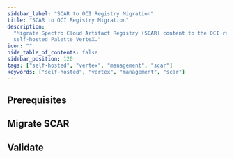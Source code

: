 ```yaml
---
sidebar_label: "SCAR to OCI Registry Migration"
title: "SCAR to OCI Registry Migration"
description:
  "Migrate Spectro Cloud Artifact Registry (SCAR) content to the OCI registry used to host packs and images for
  self-hosted Palette VerteX."
icon: ""
hide_table_of_contents: false
sidebar_position: 120
tags: ["self-hosted", "vertex", "management", "scar"]
keywords: ["self-hosted", "vertex", "management", "scar"]
---
```


<PartialsComponent category="self-hosted" name="scar-migration-intro" edition="VerteX" />

## Prerequisites

<PartialsComponent category="self-hosted" name="scar-migration-prerequisites" edition="VerteX" />

## Migrate SCAR

<PartialsComponent category="self-hosted" name="scar-migration-guide" edition="VerteX" />

## Validate

<PartialsComponent category="self-hosted" name="scar-migration-validate" edition="VerteX" />
